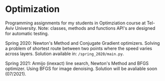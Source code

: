 # Optimization

Programming assignments for my students in Optimziation course at Tel-Aviv University.
Note: classes, methods and functions API's are designed for automatic testing.

Spring 2020: Newton's Method and Conjugate Gradient optimizers. Solving a problem of shortest route between two points where the speed varies across layers. Solution available in: `/spring_2020/main.py`.

Spring 2021: Armijo (inexact) line search, Newton's Method and BFGS optimizer. Using BFGS for image denoising. Solution will be avaliable soon (07/2021).
